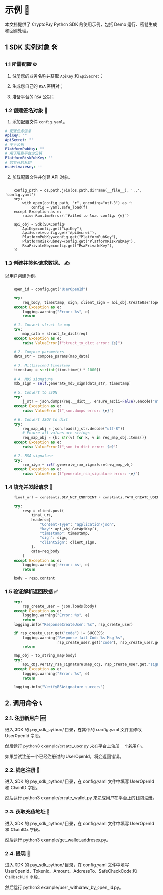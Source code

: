 # 示例 📝

本文档提供了 CryptoPay Python SDK 的使用示例，包括 Demo 运行、密钥生成和回调处理。

## 1 SDK 实例对象 🛠️

### 1.1 所需配置 ⚙️

1. 注册您的业务名称并获取 `ApiKey` 和 `ApiSecret`；

2. 生成您自己的 `RSA` 密钥对；

3. 准备平台的 `RSA` 公钥；

### 1.2 创建签名对象 🔏

1. 添加配置文件 `config.yaml`。

```yaml
# 配置业务信息
ApiKey: ""
ApiSecret: ""
# 平台公钥
PlatformPubKey: ""
# 用于阻塞平台的公钥
PlatformRiskPubKey: ""
# 您自己的私钥
RsaPrivateKey: ""
```

2. 加载配置文件并创建 API 对象。

```

	config_path = os.path.join(os.path.dirname(__file__), '..', 'config.yaml')
    try:
        with open(config_path, "r", encoding="utf-8") as f:
            config = yaml.safe_load(f)
    except Exception as e:
        raise RuntimeError(f"Failed to load config: {e}")

    api_obj = Sdk(SDKConfig(
        ApiKey=config.get("ApiKey"),
        ApiSecret=config.get("ApiSecret"),
        PlatformPubKey=config.get("PlatformPubKey"),
        PlatformRiskPubKey=config.get("PlatformRiskPubKey"),
        RsaPrivateKey=config.get("RsaPrivateKey"),
    ))

```

### 1.3 创建并签名请求数据。 ✍️

以用户创建为例。

```python

    open_id = config.get("UserOpenId")

    try:
        req_body, timestamp, sign, client_sign = api_obj.CreateUser(open_id)
    except Exception as e:
        logging.warning("Error: %s", e)
        return

```

```python
    # 1. Convert struct to map
    try:
        map_data = struct_to_dict(req)
    except Exception as e:
        raise ValueError(f"struct_to_dict error: {e}")
    
    # 2. Compose parameters
    data_str = compose_params(map_data)
    
    # 3. Millisecond timestamp
    timestamp = str(int(time.time() * 1000))
    
    # 4. MD5 signature
    md5_sign = self.generate_md5_sign(data_str, timestamp)
    
    # 5. Convert to JSON
    try:
        j_str = json.dumps(req.__dict__, ensure_ascii=False).encode("utf-8")
    except Exception as e:
        raise ValueError(f"json.dumps error: {e}")
    
    # 6. Convert JSON to dict
    try:
        req_map_obj = json.loads(j_str.decode("utf-8"))
        # Ensure all values are strings
        req_map_obj = {k: str(v) for k, v in req_map_obj.items()}
    except Exception as e:
        raise ValueError(f"json to dict error: {e}")
    
    # 7. RSA signature
    try:
        rsa_sign = self.generate_rsa_signature(req_map_obj)
    except Exception as e:
        raise ValueError(f"generate_rsa_signature error: {e}")
```

### 1.4 填充并发起请求 🚀

```python
    final_url = constants.DEV_NET_ENDPOINT + constants.PATH_CREATE_USER

    try:
        resp = client.post(
            final_url,
            headers={
                "Content-Type": "application/json",
                "key": api_obj.GetApiKey(),
                "timestamp": timestamp,
                "sign": sign,
                "clientSign": client_sign,
            },
            data=req_body
        )
    except Exception as e:
        logging.warning("Error: %s", e)
        return

    body = resp.content

```

### 1.5 验证解析返回数据 ✅

```python
    try:
        rsp_create_user = json.loads(body)
    except Exception as e:
        logging.warning("Error: %s", e)
        return
    logging.info("ResponseCreateUser: %s", rsp_create_user)

    if rsp_create_user.get("code") != SUCCESS:
        logging.warning("Response fail Code %s Msg %s",
                        rsp_create_user.get("code"), rsp_create_user.get("msg"))
        return

    map_obj = to_string_map(body)
    try:
        api_obj.verify_rsa_signature(map_obj, rsp_create_user.get("sign"))
    except Exception as e:
        logging.warning("Error: %s", e)
        return

    logging.info("VerifyRSAsignature success")

```

## 2. 调用命令 📞

### 2.1. 注册新用户 🆕

进入 SDK 的 pay_sdk_python/ 目录，在其中的 config.yaml 文件里修改 UserOpenId 字段。

然后运行 python3 example/create_user.py 来在平台上注册一个新用户。

如果尝试注册一个已经注册过的 UserOpenId，将会返回错误。


### 2.2. 钱包注册 💼

进入 SDK 的 pay_sdk_python/ 目录，在 config.yaml 文件中填写 UserOpenId 和 ChainID 字段。

然后运行 python3 example/create_wallet.py 来完成用户在平台上的钱包注册。

### 2.3. 获取充值地址 📍

进入 SDK 的 pay_sdk_python/ 目录，在 config.yaml 文件中填写 UserOpenId 和 ChainIDs 字段。

然后运行 python3 example/get_wallet_addreses.py。

### 2.4. 提现 💸

进入 SDK 的 pay_sdk_python/ 目录，在 config.yaml 文件中填写 UserOpenId、TokenId、Amount、AddressTo、SafeCheckCode 和 CallbackUrl 字段。

然后运行 python3 example/user_withdraw_by_open_id.py。

